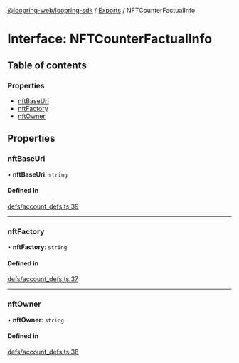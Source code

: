 [@loopring-web/loopring-sdk](../README.md) / [Exports](../modules.md) / NFTCounterFactualInfo

# Interface: NFTCounterFactualInfo

## Table of contents

### Properties

- [nftBaseUri](NFTCounterFactualInfo.md#nftbaseuri)
- [nftFactory](NFTCounterFactualInfo.md#nftfactory)
- [nftOwner](NFTCounterFactualInfo.md#nftowner)

## Properties

### nftBaseUri

• **nftBaseUri**: `string`

#### Defined in

[defs/account_defs.ts:39](https://github.com/Loopring/loopring_sdk/blob/427d9da/src/defs/account_defs.ts#L39)

___

### nftFactory

• **nftFactory**: `string`

#### Defined in

[defs/account_defs.ts:37](https://github.com/Loopring/loopring_sdk/blob/427d9da/src/defs/account_defs.ts#L37)

___

### nftOwner

• **nftOwner**: `string`

#### Defined in

[defs/account_defs.ts:38](https://github.com/Loopring/loopring_sdk/blob/427d9da/src/defs/account_defs.ts#L38)
